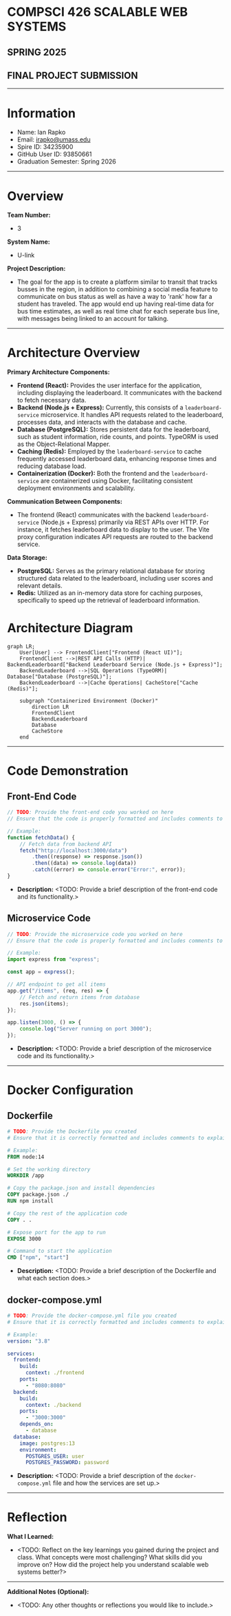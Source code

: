 # COMPSCI 426 SCALABLE WEB SYSTEMS

## SPRING 2025

## FINAL PROJECT SUBMISSION

---

# Information

- Name: Ian Rapko
- Email: irapko@umass.edu
- Spire ID: 34235900
- GitHub User ID: 93850661
- Graduation Semester: Spring 2026

---

# Overview

**Team Number:**

- 3

**System Name:**

- U-link

**Project Description:**

- The goal for the app is to create a platform similar to transit that tracks busses in the region, in addition to combining a social media feature to communicate on bus status as well as have a way to 'rank' how far a student has traveled. The app would end up having real-time data for bus time estimates, as well as real time chat for each seperate bus line, with messages being linked to an account for talking.

---

# Architecture Overview

**Primary Architecture Components:**

- **Frontend (React):** Provides the user interface for the application, including displaying the leaderboard. It communicates with the backend to fetch necessary data.
- **Backend (Node.js + Express):** Currently, this consists of a `leaderboard-service` microservice. It handles API requests related to the leaderboard, processes data, and interacts with the database and cache.
- **Database (PostgreSQL):** Stores persistent data for the leaderboard, such as student information, ride counts, and points. TypeORM is used as the Object-Relational Mapper.
- **Caching (Redis):** Employed by the `leaderboard-service` to cache frequently accessed leaderboard data, enhancing response times and reducing database load.
- **Containerization (Docker):** Both the frontend and the `leaderboard-service` are containerized using Docker, facilitating consistent deployment environments and scalability.

**Communication Between Components:**

- The frontend (React) communicates with the backend `leaderboard-service` (Node.js + Express) primarily via REST APIs over HTTP. For instance, it fetches leaderboard data to display to the user. The Vite proxy configuration indicates API requests are routed to the backend service.

**Data Storage:**

- **PostgreSQL:** Serves as the primary relational database for storing structured data related to the leaderboard, including user scores and relevant details.
- **Redis:** Utilized as an in-memory data store for caching purposes, specifically to speed up the retrieval of leaderboard information.

# Architecture Diagram

```mermaid
graph LR;
    User[User] --> FrontendClient["Frontend (React UI)"];
    FrontendClient -->|REST API Calls (HTTP)| BackendLeaderboard["Backend Leaderboard Service (Node.js + Express)"];
    BackendLeaderboard -->|SQL Operations (TypeORM)| Database["Database (PostgreSQL)"];
    BackendLeaderboard -->|Cache Operations| CacheStore["Cache (Redis)"];

    subgraph "Containerized Environment (Docker)"
        direction LR
        FrontendClient
        BackendLeaderboard
        Database
        CacheStore
    end
```

---

# Code Demonstration

## Front-End Code

```javascript
// TODO: Provide the front-end code you worked on here
// Ensure that the code is properly formatted and includes comments to explain key sections

// Example:
function fetchData() {
	// Fetch data from backend API
	fetch("http://localhost:3000/data")
		.then((response) => response.json())
		.then((data) => console.log(data))
		.catch((error) => console.error("Error:", error));
}
```

- **Description:**
  <TODO: Provide a brief description of the front-end code and its functionality.>

## Microservice Code

```typescript
// TODO: Provide the microservice code you worked on here
// Ensure that the code is properly formatted and includes comments to explain key sections

// Example:
import express from "express";

const app = express();

// API endpoint to get all items
app.get("/items", (req, res) => {
	// Fetch and return items from database
	res.json(items);
});

app.listen(3000, () => {
	console.log("Server running on port 3000");
});
```

- **Description:**
  <TODO: Provide a brief description of the microservice code and its functionality.>

---

# Docker Configuration

## Dockerfile

```dockerfile
# TODO: Provide the Dockerfile you created
# Ensure that it is correctly formatted and includes comments to explain key sections

# Example:
FROM node:14

# Set the working directory
WORKDIR /app

# Copy the package.json and install dependencies
COPY package.json ./
RUN npm install

# Copy the rest of the application code
COPY . .

# Expose port for the app to run
EXPOSE 3000

# Command to start the application
CMD ["npm", "start"]
```

- **Description:**
  <TODO: Provide a brief description of the Dockerfile and what each section does.>

## docker-compose.yml

```yaml
# TODO: Provide the docker-compose.yml file you created
# Ensure that it is correctly formatted and includes comments to explain key sections

# Example:
version: "3.8"

services:
  frontend:
    build:
      context: ./frontend
    ports:
      - "8080:8080"
  backend:
    build:
      context: ./backend
    ports:
      - "3000:3000"
    depends_on:
      - database
  database:
    image: postgres:13
    environment:
      POSTGRES_USER: user
      POSTGRES_PASSWORD: password
```

- **Description:**
  <TODO: Provide a brief description of the `docker-compose.yml` file and how
  the services are set up.>

---

# Reflection

**What I Learned:**

- <TODO: Reflect on the key learnings you gained during the project and class.
  What concepts were most challenging? What skills did you improve on? How did
  the project help you understand scalable web systems better?>

---

**Additional Notes (Optional):**

- <TODO: Any other thoughts or reflections you would like to include.>
